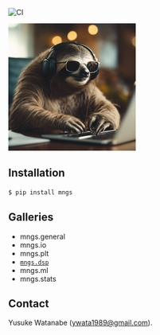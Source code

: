 ![CI](https://github.com/ywatanabe1989/mngs/actions/workflows/pip_install.yml/badge.svg)

![Hard Working Sloth](./docs/hard_working_sloth.jpg)

## Installation
``` bash
$ pip install mngs
```

## Galleries
- mngs.general
- mngs.io
- mngs.plt
- [`mngs.dsp`](https://github.com/ywatanabe1989/mngs/tree/main/src/mngs/dsp#readme)
- mngs.ml
- mngs.stats

## Contact
Yusuke Watanabe (ywata1989@gmail.com).

